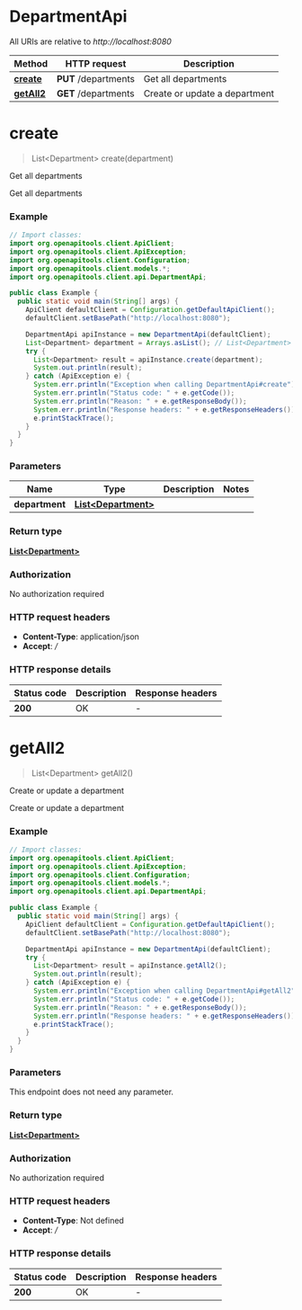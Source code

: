 # DepartmentApi

All URIs are relative to *http://localhost:8080*

Method | HTTP request | Description
------------- | ------------- | -------------
[**create**](DepartmentApi.md#create) | **PUT** /departments | Get all departments
[**getAll2**](DepartmentApi.md#getAll2) | **GET** /departments | Create or update a department


<a name="create"></a>
# **create**
> List&lt;Department&gt; create(department)

Get all departments

Get all departments

### Example
```java
// Import classes:
import org.openapitools.client.ApiClient;
import org.openapitools.client.ApiException;
import org.openapitools.client.Configuration;
import org.openapitools.client.models.*;
import org.openapitools.client.api.DepartmentApi;

public class Example {
  public static void main(String[] args) {
    ApiClient defaultClient = Configuration.getDefaultApiClient();
    defaultClient.setBasePath("http://localhost:8080");

    DepartmentApi apiInstance = new DepartmentApi(defaultClient);
    List<Department> department = Arrays.asList(); // List<Department> | 
    try {
      List<Department> result = apiInstance.create(department);
      System.out.println(result);
    } catch (ApiException e) {
      System.err.println("Exception when calling DepartmentApi#create");
      System.err.println("Status code: " + e.getCode());
      System.err.println("Reason: " + e.getResponseBody());
      System.err.println("Response headers: " + e.getResponseHeaders());
      e.printStackTrace();
    }
  }
}
```

### Parameters

Name | Type | Description  | Notes
------------- | ------------- | ------------- | -------------
 **department** | [**List&lt;Department&gt;**](Department.md)|  |

### Return type

[**List&lt;Department&gt;**](Department.md)

### Authorization

No authorization required

### HTTP request headers

 - **Content-Type**: application/json
 - **Accept**: */*

### HTTP response details
| Status code | Description | Response headers |
|-------------|-------------|------------------|
**200** | OK |  -  |

<a name="getAll2"></a>
# **getAll2**
> List&lt;Department&gt; getAll2()

Create or update a department

Create or update a department

### Example
```java
// Import classes:
import org.openapitools.client.ApiClient;
import org.openapitools.client.ApiException;
import org.openapitools.client.Configuration;
import org.openapitools.client.models.*;
import org.openapitools.client.api.DepartmentApi;

public class Example {
  public static void main(String[] args) {
    ApiClient defaultClient = Configuration.getDefaultApiClient();
    defaultClient.setBasePath("http://localhost:8080");

    DepartmentApi apiInstance = new DepartmentApi(defaultClient);
    try {
      List<Department> result = apiInstance.getAll2();
      System.out.println(result);
    } catch (ApiException e) {
      System.err.println("Exception when calling DepartmentApi#getAll2");
      System.err.println("Status code: " + e.getCode());
      System.err.println("Reason: " + e.getResponseBody());
      System.err.println("Response headers: " + e.getResponseHeaders());
      e.printStackTrace();
    }
  }
}
```

### Parameters
This endpoint does not need any parameter.

### Return type

[**List&lt;Department&gt;**](Department.md)

### Authorization

No authorization required

### HTTP request headers

 - **Content-Type**: Not defined
 - **Accept**: */*

### HTTP response details
| Status code | Description | Response headers |
|-------------|-------------|------------------|
**200** | OK |  -  |

